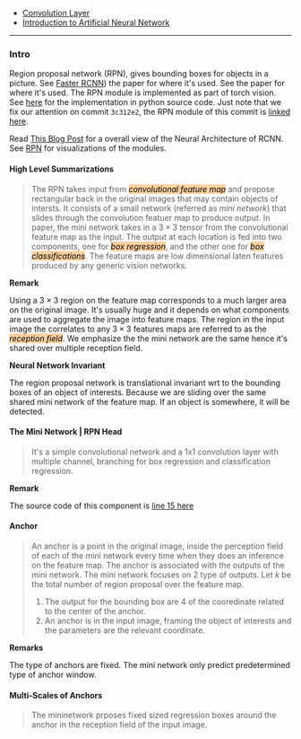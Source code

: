 - [Convolution Layer](Convolution%20Layer.md)
- [Introduction to Artificial Neural Network](Introduction%20to%20Artificial%20Neural%20Network.md)


---
### **Intro**

Region proposal network (RPN), gives bounding boxes for objects in a picture. 
See [Faster RCNN](https://arxiv.org/abs/1506.01497)) the paper for where it's used. 
See  the paper for where it's used. 
The RPN module is implemented as part of torch vision. 
See [here](https://github.com/pytorch/vision/blob/main/torchvision/models/detection/rpn.py) for the implementation in python source code. 
Just note that we fix our attention on commit `3c312e2`, the RPN module of this commit is [linked here](https://github.com/pytorch/vision/tree/5181a854d8b127cf465cd22a67c1b5aaf6ccae05/torchvision/models/detection). 

Read [This Blog Post](https://www.neuralception.com/objectdetection-fasterrcnn/) for a overall view of the Neural Architecture of RCNN. 
See [RPN](RPN.canvas) for visualizations of the modules. 

#### **High Level Summarizations**
> The RPN takes input from *<mark style="background: #FFB86CA6;">convolutional feature map</mark>* and propose rectangular back in the original images that may contain objects of intersts. 
> It consists of a small network (referred as *mini network*) that slides through the convolution featuer map to produce output. 
> In paper, the mini network takes in a $3\times 3$ tensor from the convolutional feature map as the input. 
> The output at each location is fed into two components, one for *<mark style="background: #FFB86CA6;">box regression</mark>*, and the other one for *<mark style="background: #FFB86CA6;">box classifications</mark>*. 
> The feature maps are low dimensional laten features produced by any generic vision networks. 

**Remark**

Using a $3\times 3$ region on the feature map corresponds to a much larger area on the original image. 
It's usually huge and it depends on what components are used to aggregate the image into feature maps. 
The region in the input image the correlates to any $3\times 3$ features maps are referred to as the *<mark style="background: #FFB86CA6;">reception field</mark>*. 
We emphasize the the mini network are the same hence it's shared over multiple reception field. 

**Neural Network Invariant**

The region proposal network is translational invariant wrt to the bounding boxes of an object of interests. 
Because we are sliding over the same shared mini network of the feature map. If an object is somewhere, it will be detected. 

#### **The Mini Network | RPN Head**
> It's a simple convolutional network and a 1x1 convolution layer with multiple channel, branching for box regression and classification regression. 

**Remark**

The source code of this component is [line 15 here](https://github.com/pytorch/vision/blob/5181a854d8b127cf465cd22a67c1b5aaf6ccae05/torchvision/models/detection/rpn.py#L15)

#### **Anchor**
> An anchor is a point in the original image, inside the perception field of each of the mini network every time when they does an inference on the feature map. 
> The anchor is associated with the outputs of the mini network. 
> The mini network focuses on 2 type of outputs. 
> Let $k$ be the total number of region proposal over the feature map. 
> 1. The output for the bounding box are 4 of the cooredinate related to the center of the anchor. 
> 2. An anchor is in the input image, framing the object of interests and the parameters are the relevant coordinate. 

**Remarks**

The type of anchors are fixed. 
The mini network only predict predetermined type of anchor window. 

#### **Multi-Scales of Anchors**
> The mininetwork prposes fixed sized regression boxes around the anchor in the reception field of the input image. 
